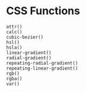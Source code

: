 # CSS Functions

    attr() 
    calc() 
    cubic-bezier() 
    hsl() 
    hsla() 
    linear-gradient() 
    radial-gradient() 
    repeating-radial-gradient() 
    repeating-linear-gradient() 
    rgb() 
    rgba() 
    var() 
